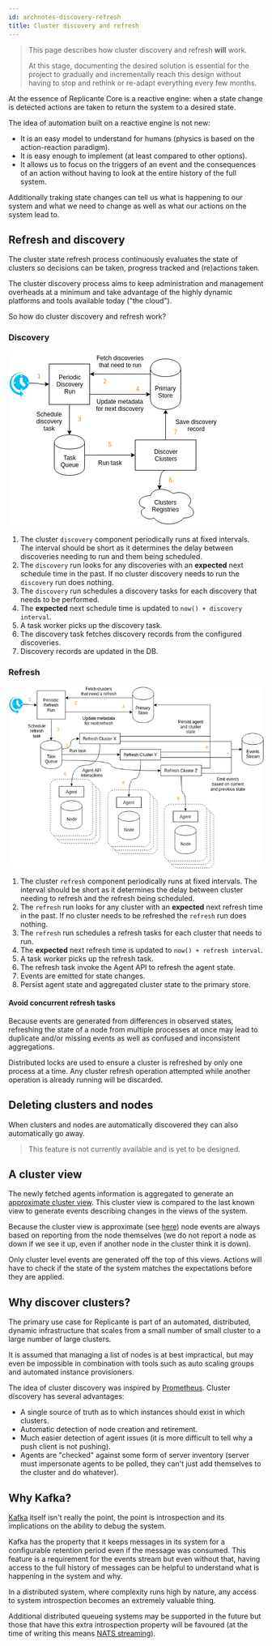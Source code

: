 ```yaml
---
id: archnotes-discovery-refresh
title: Cluster discovery and refresh
---
```


<blockquote class="warning">

This page describes how cluster discovery and refresh **will** work.

At this stage, documenting the desired solution is essential for the project to
gradually and incrementally reach this design without having to stop and rethink
or re-adapt everything every few months.

</blockquote>


At the essence of Replicante Core is a reactive engine: when a state change is
detected actions are taken to return the system to a desired state.

The idea of automation built on a reactive engine is not new:

  * It is an easy model to understand for humans (physics is based on the action-reaction paradigm).
  * It is easy enough to implement (at least compared to other options).
  * It allows us to focus on the triggers of an event and the consequences of an action without
    having to look at the entire history of the full system.

Additionally traking state changes can tell us what is happening to our system
and what we need to change as well as what our actions on the system lead to.


## Refresh and discovery
The cluster state refresh process continuously evaluates the state of clusters
so decisions can be taken, progress tracked and (re)actions taken.

The cluster discovery process aims to keep administration and management overheads at a minimum
and take advantage of the highly dynamic platforms and tools available today ("the cloud").

So how do cluster discovery and refresh work?


### Discovery

![Overview: cluster discovery](assets/archnotes-discovery.png)

  1. The cluster `discovery` component periodically runs at fixed intervals.
     The interval should be short as it determines the delay between
     discoveries needing to run and them being scheduled.
  2. The `discovery` run looks for any discoveries with an **expected** next schedule time in the past.
     If no cluster discovery needs to run the `discovery` run does nothing.
  3. The `discovery` run schedules a discovery tasks for each discovery that needs to be performed.
  4. The **expected** next schedule time is updated to `now() + discovery interval`.
  5. A task worker picks up the discovery task.
  6. The discovery task fetches discovery records from the configured discoveries.
  7. Discovery records are updated in the DB.


### Refresh

![Overview: cluster refresh](assets/archnotes-refresh.png)

  1. The cluster `refresh` component periodically runs at fixed intervals.
     The interval should be short as it determines the delay between cluster
     needing to refresh and the refresh being scheduled.
  2. The `refresh` run looks for any cluster with an **expected** next refresh time in the past.
     If no cluster needs to be refreshed the `refresh` run does nothing.
  3. The `refresh` run schedules a refresh tasks for each cluster that needs to run.
  4. The **expected** next refresh time is updated to `now() + refresh interval`.
  5. A task worker picks up the refresh task.
  6. The refresh task invoke the Agent API to refresh the agent state.
  7. Events are emitted for state changes.
  8. Persist agent state and aggregated cluster state to the primary store.


#### Avoid concurrent refresh tasks
Because events are generated from differences in observed states, refreshing the state of
a node from multiple processes at once may lead to duplicate and/or missing events as well
as confused and inconsistent aggregations.

Distributed locks are used to ensure a cluster is refreshed by only one process at a time.
Any cluster refresh operation attempted while another operation is already running will be discarded.


## Deleting clusters and nodes
When clusters and nodes are automatically discovered they can also automatically go away.

<blockquote class="warnig">

This feature is not currently available and is yet to be designed.

</blockquote>


## A cluster view
The newly fetched agents information is aggregated to generate an
[approximate cluster view](archnotes-cluster-view.md).
This cluster view is compared to the last known view to generate events describing changes
in the views of the system.

Because the cluster view is approximate (see [here](archnotes-cluster-view.md)) node events
are always based on reporting from the node themselves (we do not report a node as down if we
see it up, even if another node in the cluster think it is down).

Only cluster level events are generated off the top of this views.
Actions will have to check if the state of the system matches the expectations before they are applied.


## Why discover clusters?
The primary use case for Replicante is part of an automated, distributed, dynamic infrastructure that
scales from a small number of small cluster to a large number of large clusters.

It is assumed that managing a list of nodes is at best impractical, but may even be impossible
in combination with tools such as auto scaling groups and automated instance provisioners.

The idea of cluster discovery was inspired by [Prometheus](https://prometheus.io/).
Cluster discovery has several advantages:

  * A single source of truth as to which instances should exist in which clusters.
  * Automatic detection of node creation and retirement.
  * Much easier detection of agent issues (it is more difficult to tell why a push client is not pushing).
  * Agents are "checked" against some form of server inventory (server must impersonate agents to
    be polled, they can't just add themselves to the cluster and do whatever).


## Why Kafka?
[Kafka](https://kafka.apache.org/) itself isn't really the point,
the point is introspection and its implications on the ability to debug the system.

Kafka has the property that it keeps messages in its system for a configurable retention period
even if the message was consumed.
This feature is a requirement for the events stream but even without that,
having access to the full history of messages can be helpful to understand
what is happening in the system and why.

In a distributed system, where complexity runs high by nature,
any access to system introspection becomes an extremely valuable thing.

Additional distributed queueing systems may be supported in the future but those that have
this extra introspection property will be favoured (at the time of writing this means
[NATS streaming](https://nats-io.github.io/docs/nats_streaming/intro.html)).
